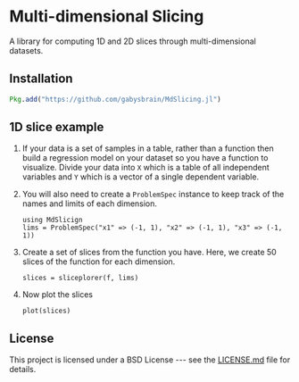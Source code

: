 
# Multi-dimensional Slicing

A library for computing 1D and 2D slices through multi-dimensional datasets. 

## Installation

```julia
Pkg.add("https://github.com/gabysbrain/MdSlicing.jl")
```

## 1D slice example

1. If your data is a set of samples in a table, rather than a function then 
   build a regression model on your dataset so you have a function to 
   visualize. Divide your data into `X` which is a table of all independent
   variables and `Y` which is a vector of a single dependent variable. 

2. You will also need to create a `ProblemSpec` instance to keep track of 
   the names and limits of each dimension.
   ```
   using MdSlicign
   lims = ProblemSpec("x1" => (-1, 1), "x2" => (-1, 1), "x3" => (-1, 1))
   ```
3. Create a set of slices from the function you have. Here, we create 50 
   slices of the function for each dimension.
   ```
   slices = sliceplorer(f, lims)
   ```
4. Now plot the slices
   ```
   plot(slices)
   ```

## License

This project is licensed under a BSD License --- see the 
[LICENSE.md](LICENSE.md) file for details.

